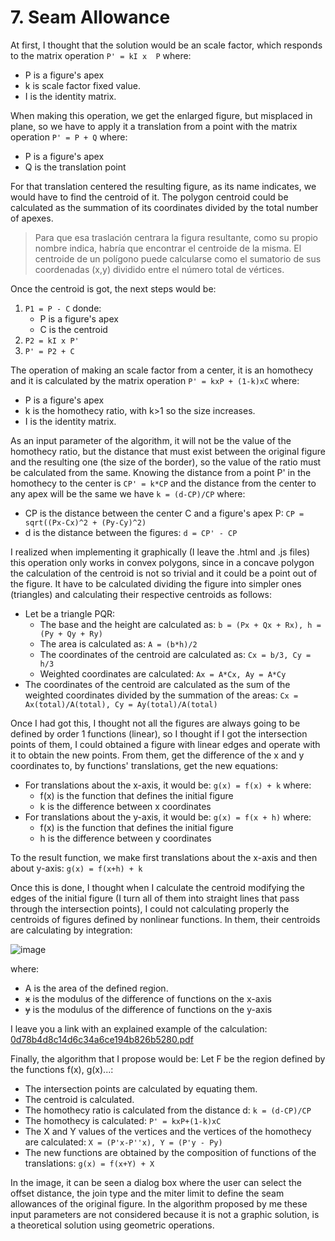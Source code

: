 # 7. Seam Allowance

At first, I thought that the solution would be an scale factor, which responds to the matrix operation ```P' = kI x  P``` where:
- P is a figure's apex 
- k is scale factor fixed value.
- I is the identity matrix.

When making this operation, we get the enlarged figure, but misplaced in plane, so we have to apply it a translation from a point with the matrix operation ```P' = P + Q``` where:
- P is a figure's apex 
- Q is the translation point

For that translation centered the resulting figure, as its name indicates, we would have to find the centroid of it. The polygon centroid could be calculated as the summation of its coordinates divided by the total number of apexes.
> Para que esa traslación centrara la figura resultante, como su propio nombre indica, habría que encontrar el centroide de la misma. El centroide de un polígono puede calcularse como el sumatorio de sus coordenadas (x,y) dividido entre el número total de vértices.

Once the centroid is got, the next steps would be:
1. ```P1 = P - C``` donde:
    - P is a figure's apex 
    - C is the centroid
2. ```P2 = kI x P'``` 
3. ```P' = P2 + C```

The operation of making an scale factor from a center, it is an homothecy and it is calculated by the matrix operation ```P' = kxP + (1-k)xC``` where:
- P is a figure's apex
- k is the homothecy ratio, with k>1 so the size increases.
- I is the identity matrix.

As an input parameter of the algorithm, it will not be the value of the homothecy ratio, but the distance that must exist between the original figure and the resulting one (the size of the border), so the value of the ratio must be calculated from the same. Knowing the distance from a point P' in the homothecy to the center is ```CP' = k*CP``` and the distance from the center to any apex will be the same we have ```k = (d-CP)/CP``` where:
- CP is the distance between the center C and a figure's apex P: ```CP = sqrt((Px-Cx)^2 + (Py-Cy)^2)```
- d is the distance between the figures: ```d = CP' - CP```

I realized when implementing it graphically (I leave the .html and .js files) this operation only works in convex polygons, since in a concave polygon the calculation of the centroid is not so trivial and it could be a point out of the figure. It have to be calculated dividing the figure into simpler ones (triangles) and calculating their respective centroids as follows:
- Let be a triangle PQR:
    - The base and the height are calculated as: ```b = (Px + Qx + Rx), h = (Py + Qy + Ry)```
    - The area is calculated as: ```A = (b*h)/2```
    - The coordinates of the centroid are calculated as: ```Cx = b/3, Cy = h/3```
    - Weighted coordinates are calculated: ```Ax = A*Cx, Ay = A*Cy```
- The coordinates of the centroid are calculated as the sum of the weighted coordinates divided by the summation of the areas: ```Cx = Ax(total)/A(total), Cy = Ay(total)/A(total)```

Once I had got this, I thought not all the figures are always going to be defined by order 1 functions (linear), so I thought if I got the intersection points of them, I could obtained a figure with linear edges and operate with it to obtain the new points. From them, get the difference of the x and y coordinates to, by functions' translations, get the new equations: 
- For translations about the x-axis, it would be: ```g(x) = f(x) + k``` where:
    - f(x) is the function that defines the initial figure
    - k is the difference between x coordinates
- For translations about the y-axis, it would be: ```g(x) = f(x + h)``` where:
    - f(x) is the function that defines the initial figure
    - h is the difference between y coordinates

To the result function, we make first translations about the x-axis and then about y-axis: ```g(x) = f(x+h) + k```

Once this is done, I thought when I calculate the centroid modifying the edges of the initial figure (I turn all of them into straight lines that pass through the intersection points), I could not calculating properly the centroids of figures defined by nonlinear functions. In them, their centroids are calculating by integration:

![image](https://user-images.githubusercontent.com/62429039/136408760-3c8e8b25-626e-4843-a9c4-293627fd2243.png)

where:
- A is the area of the defined region.
- ~~x~~  is the modulus of the difference of functions on the x-axis
- ~~y~~  is the modulus of the difference of functions on the y-axis

I leave you a link with an explained example of the calculation: [0d78b4d8c14d6c34a6ce194b826b5280.pdf](https://github.com/BeaMorenoGarcia/SeddiTest/files/7319872/0d78b4d8c14d6c34a6ce194b826b5280.pdf)

Finally, the algorithm that I propose would be:
Let F be the region defined by the functions f(x), g(x)...:
- The intersection points are calculated by equating them.
- The centroid is calculated.
- The homothecy ratio is calculated from the distance d: ```k = (d-CP)/CP```
- The homothecy is calculated: ```P' = kxP+(1-k)xC```
- The X and Y values of the vertices and the vertices of the homothecy are calculated: ```X = (P'x-P''x), Y = (P'y - Py)```
- The new functions are obtained by the composition of functions of the translations: ```g(x) = f(x+Y) + X```

In the image, it can be seen a dialog box where the user can select the offset distance, the join type and the miter limit to define the seam allowances of the original figure. In the algorithm proposed by me these input parameters are not considered because it is not a graphic solution, is a theoretical solution using geometric operations. 
